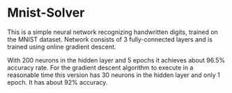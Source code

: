 # Mnist-Solver
This is a simple neural network recognizing handwritten digits, trained on the MNIST dataset.
Network consists of 3 fully-connected layers and is trained using online gradient descent.

With 200 neurons in the hidden layer and 5 epochs it achieves about 96.5% accuracy rate.
For the gradient descent algorithm to execute in a reasonable time this version has 30 neurons in the hidden layer and only 1 epoch.
It has about 92% accuracy.
